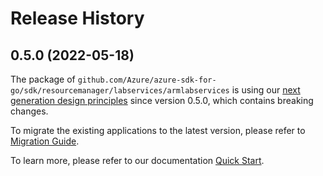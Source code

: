 # Release History

## 0.5.0 (2022-05-18)

The package of `github.com/Azure/azure-sdk-for-go/sdk/resourcemanager/labservices/armlabservices` is using our [next generation design principles](https://azure.github.io/azure-sdk/general_introduction.html) since version 0.5.0, which contains breaking changes.

To migrate the existing applications to the latest version, please refer to [Migration Guide](https://aka.ms/azsdk/go/mgmt/migration).

To learn more, please refer to our documentation [Quick Start](https://aka.ms/azsdk/go/mgmt).